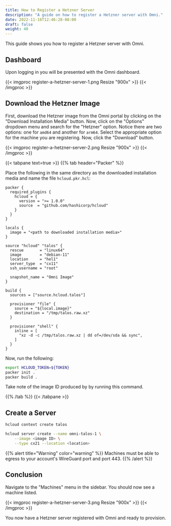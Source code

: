 ```yaml
---
title: How to Register a Hetzner Server
description: "A guide on how to register a Hetzner server with Omni."
date: 2022-11-16T12:46:28-08:00
draft: false
weight: 40
---
```


This guide shows you how to register a Hetzner server with Omni.

## Dashboard

Upon logging in you will be presented with the Omni dashboard.

{{< imgproc register-a-hetzner-server-1.png Resize "900x" >}}
{{< /imgproc >}}

## Download the Hetzner Image

First, download the Hetzner image from the Omni portal by clicking on the "Download Installation Media" button.
Now, click on the "Options" dropdown menu and search for the "Hetzner" option.
Notice there are two options: one for `amd64` and another for `arm64`.
Select the appropriate option for the machine you are registering.
Now, click the "Download" button.

{{< imgproc register-a-hetzner-server-2.png Resize "900x" >}}
{{< /imgproc >}}

{{< tabpane text=true >}}
{{% tab header="Packer" %}}

Place the following in the same directory as the downloaded installation media and name the file `hcloud.pkr.hcl`:

```hcl
packer {
  required_plugins {
    hcloud = {
      version = ">= 1.0.0"
      source  = "github.com/hashicorp/hcloud"
    }
  }
}

locals {
  image = "<path to downloaded installation media>"
}

source "hcloud" "talos" {
  rescue       = "linux64"
  image        = "debian-11"
  location     = "hel1"
  server_type  = "cx11"
  ssh_username = "root"

  snapshot_name = "Omni Image"
}

build {
  sources = ["source.hcloud.talos"]

  provisioner "file" {
    source = "${local.image}"
    destination = "/tmp/talos.raw.xz"
  }

  provisioner "shell" {
    inline = [
      "xz -d -c /tmp/talos.raw.xz | dd of=/dev/sda && sync",
    ]
  }
}
```

Now, run the following:

```bash
export HCLOUD_TOKEN=${TOKEN}
packer init .
packer build .
```

Take note of the image ID produced by by running this command.

{{% /tab %}}
{{< /tabpane >}}

## Create a Server

```bash
hcloud context create talos

hcloud server create --name omni-talos-1 \
    --image <image ID> \
    --type cx21 --location <location>
```

{{% alert title="Warning" color="warning" %}}
Machines must be able to egress to your account's WireGuard port and port 443.
{{% /alert %}}

## Conclusion

Navigate to the "Machines" menu in the sidebar.
You should now see a machine listed.

{{< imgproc register-a-hetzner-server-3.png Resize "900x" >}}
{{< /imgproc >}}

You now have a Hetzner server registered with Omni and ready to provision.
